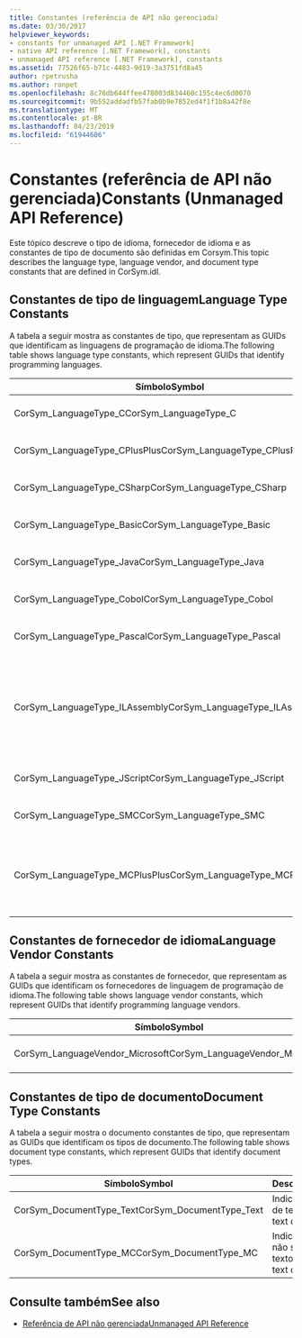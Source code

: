 ```yaml
---
title: Constantes (referência de API não gerenciada)
ms.date: 03/30/2017
helpviewer_keywords:
- constants for unmanaged API [.NET Framework]
- native API reference [.NET Framework], constants
- unmanaged API reference [.NET Framework], constants
ms.assetid: 77526f65-b71c-4483-9d19-3a3751fd8a45
author: rpetrusha
ms.author: ronpet
ms.openlocfilehash: 8c76db644ffee478003d834460c155c4ec6d0070
ms.sourcegitcommit: 9b552addadfb57fab0b9e7852ed4f1f1b8a42f8e
ms.translationtype: MT
ms.contentlocale: pt-BR
ms.lasthandoff: 04/23/2019
ms.locfileid: "61944606"
---
```

# <a name="constants-unmanaged-api-reference"></a><span data-ttu-id="57c85-102">Constantes (referência de API não gerenciada)</span><span class="sxs-lookup"><span data-stu-id="57c85-102">Constants (Unmanaged API Reference)</span></span>
<span data-ttu-id="57c85-103">Este tópico descreve o tipo de idioma, fornecedor de idioma e as constantes de tipo de documento são definidas em Corsym.</span><span class="sxs-lookup"><span data-stu-id="57c85-103">This topic describes the language type, language vendor, and document type constants that are defined in CorSym.idl.</span></span>  
  
## <a name="language-type-constants"></a><span data-ttu-id="57c85-104">Constantes de tipo de linguagem</span><span class="sxs-lookup"><span data-stu-id="57c85-104">Language Type Constants</span></span>  
 <span data-ttu-id="57c85-105">A tabela a seguir mostra as constantes de tipo, que representam as GUIDs que identificam as linguagens de programação de idioma.</span><span class="sxs-lookup"><span data-stu-id="57c85-105">The following table shows language type constants, which represent GUIDs that identify programming languages.</span></span>  
  
|<span data-ttu-id="57c85-106">Símbolo</span><span class="sxs-lookup"><span data-stu-id="57c85-106">Symbol</span></span>|<span data-ttu-id="57c85-107">Descrição</span><span class="sxs-lookup"><span data-stu-id="57c85-107">Description</span></span>|  
|------------|-----------------|  
|<span data-ttu-id="57c85-108">CorSym_LanguageType_C</span><span class="sxs-lookup"><span data-stu-id="57c85-108">CorSym_LanguageType_C</span></span>|<span data-ttu-id="57c85-109">Indica a linguagem C.</span><span class="sxs-lookup"><span data-stu-id="57c85-109">Indicates the C language.</span></span>|  
|<span data-ttu-id="57c85-110">CorSym_LanguageType_CPlusPlus</span><span class="sxs-lookup"><span data-stu-id="57c85-110">CorSym_LanguageType_CPlusPlus</span></span>|<span data-ttu-id="57c85-111">Indica a linguagem C++.</span><span class="sxs-lookup"><span data-stu-id="57c85-111">Indicates the C++ language.</span></span>|  
|<span data-ttu-id="57c85-112">CorSym_LanguageType_CSharp</span><span class="sxs-lookup"><span data-stu-id="57c85-112">CorSym_LanguageType_CSharp</span></span>|<span data-ttu-id="57c85-113">Indica o C# idioma.</span><span class="sxs-lookup"><span data-stu-id="57c85-113">Indicates the C# language.</span></span>|  
|<span data-ttu-id="57c85-114">CorSym_LanguageType_Basic</span><span class="sxs-lookup"><span data-stu-id="57c85-114">CorSym_LanguageType_Basic</span></span>|<span data-ttu-id="57c85-115">Indica o idioma básico.</span><span class="sxs-lookup"><span data-stu-id="57c85-115">Indicates the Basic language.</span></span>|  
|<span data-ttu-id="57c85-116">CorSym_LanguageType_Java</span><span class="sxs-lookup"><span data-stu-id="57c85-116">CorSym_LanguageType_Java</span></span>|<span data-ttu-id="57c85-117">Indica a linguagem Java.</span><span class="sxs-lookup"><span data-stu-id="57c85-117">Indicates the Java language.</span></span>|  
|<span data-ttu-id="57c85-118">CorSym_LanguageType_Cobol</span><span class="sxs-lookup"><span data-stu-id="57c85-118">CorSym_LanguageType_Cobol</span></span>|<span data-ttu-id="57c85-119">Indica o idioma do COBOL.</span><span class="sxs-lookup"><span data-stu-id="57c85-119">Indicates the COBOL language.</span></span>|  
|<span data-ttu-id="57c85-120">CorSym_LanguageType_Pascal</span><span class="sxs-lookup"><span data-stu-id="57c85-120">CorSym_LanguageType_Pascal</span></span>|<span data-ttu-id="57c85-121">Indica a linguagem Pascal.</span><span class="sxs-lookup"><span data-stu-id="57c85-121">Indicates the Pascal language.</span></span>|  
|<span data-ttu-id="57c85-122">CorSym_LanguageType_ILAssembly</span><span class="sxs-lookup"><span data-stu-id="57c85-122">CorSym_LanguageType_ILAssembly</span></span>|<span data-ttu-id="57c85-123">Indica o código de assembly do Microsoft intermediate language (MSIL).</span><span class="sxs-lookup"><span data-stu-id="57c85-123">Indicates the Microsoft intermediate language (MSIL) assembly code.</span></span>|  
|<span data-ttu-id="57c85-124">CorSym_LanguageType_JScript</span><span class="sxs-lookup"><span data-stu-id="57c85-124">CorSym_LanguageType_JScript</span></span>|<span data-ttu-id="57c85-125">Indica a linguagem JScript.</span><span class="sxs-lookup"><span data-stu-id="57c85-125">Indicates the JScript language.</span></span>|  
|<span data-ttu-id="57c85-126">CorSym_LanguageType_SMC</span><span class="sxs-lookup"><span data-stu-id="57c85-126">CorSym_LanguageType_SMC</span></span>|<span data-ttu-id="57c85-127">Indica a linguagem SMC.</span><span class="sxs-lookup"><span data-stu-id="57c85-127">Indicates the SMC language.</span></span>|  
|<span data-ttu-id="57c85-128">CorSym_LanguageType_MCPlusPlus</span><span class="sxs-lookup"><span data-stu-id="57c85-128">CorSym_LanguageType_MCPlusPlus</span></span>|<span data-ttu-id="57c85-129">Indica a linguagem C++ habilitada para o .NET Framework.</span><span class="sxs-lookup"><span data-stu-id="57c85-129">Indicates the C++ language enabled for the .NET Framework.</span></span>|  
  
## <a name="language-vendor-constants"></a><span data-ttu-id="57c85-130">Constantes de fornecedor de idioma</span><span class="sxs-lookup"><span data-stu-id="57c85-130">Language Vendor Constants</span></span>  
 <span data-ttu-id="57c85-131">A tabela a seguir mostra as constantes de fornecedor, que representam as GUIDs que identificam os fornecedores de linguagem de programação de idioma.</span><span class="sxs-lookup"><span data-stu-id="57c85-131">The following table shows language vendor constants, which represent GUIDs that identify programming language vendors.</span></span>  
  
|<span data-ttu-id="57c85-132">Símbolo</span><span class="sxs-lookup"><span data-stu-id="57c85-132">Symbol</span></span>|<span data-ttu-id="57c85-133">Descrição</span><span class="sxs-lookup"><span data-stu-id="57c85-133">Description</span></span>|  
|------------|-----------------|  
|<span data-ttu-id="57c85-134">CorSym_LanguageVendor_Microsoft</span><span class="sxs-lookup"><span data-stu-id="57c85-134">CorSym_LanguageVendor_Microsoft</span></span>|<span data-ttu-id="57c85-135">Indica a Microsoft.</span><span class="sxs-lookup"><span data-stu-id="57c85-135">Indicates Microsoft.</span></span>|  
  
## <a name="document-type-constants"></a><span data-ttu-id="57c85-136">Constantes de tipo de documento</span><span class="sxs-lookup"><span data-stu-id="57c85-136">Document Type Constants</span></span>  
 <span data-ttu-id="57c85-137">A tabela a seguir mostra o documento constantes de tipo, que representam as GUIDs que identificam os tipos de documento.</span><span class="sxs-lookup"><span data-stu-id="57c85-137">The following table shows document type constants, which represent GUIDs that identify document types.</span></span>  
  
|<span data-ttu-id="57c85-138">Símbolo</span><span class="sxs-lookup"><span data-stu-id="57c85-138">Symbol</span></span>|<span data-ttu-id="57c85-139">Descrição</span><span class="sxs-lookup"><span data-stu-id="57c85-139">Description</span></span>|  
|------------|-----------------|  
|<span data-ttu-id="57c85-140">CorSym_DocumentType_Text</span><span class="sxs-lookup"><span data-stu-id="57c85-140">CorSym_DocumentType_Text</span></span>|<span data-ttu-id="57c85-141">Indica um documento de texto.</span><span class="sxs-lookup"><span data-stu-id="57c85-141">Indicates a text document.</span></span>|  
|<span data-ttu-id="57c85-142">CorSym_DocumentType_MC</span><span class="sxs-lookup"><span data-stu-id="57c85-142">CorSym_DocumentType_MC</span></span>|<span data-ttu-id="57c85-143">Indica um documento não sejam de texto.</span><span class="sxs-lookup"><span data-stu-id="57c85-143">Indicates a non-text document.</span></span>|  
  
## <a name="see-also"></a><span data-ttu-id="57c85-144">Consulte também</span><span class="sxs-lookup"><span data-stu-id="57c85-144">See also</span></span>

- [<span data-ttu-id="57c85-145">Referência de API não gerenciada</span><span class="sxs-lookup"><span data-stu-id="57c85-145">Unmanaged API Reference</span></span>](../../../docs/framework/unmanaged-api/index.md)
